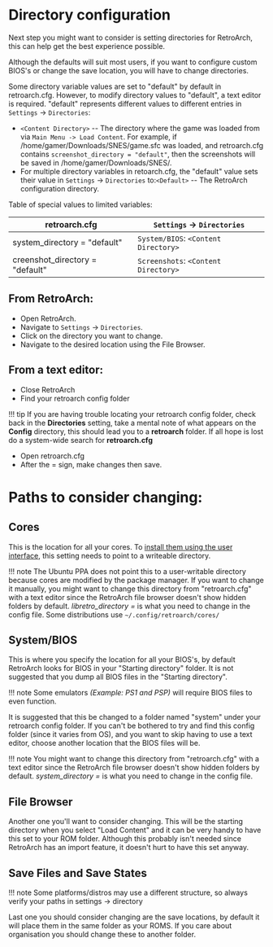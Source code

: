 # Directory configuration

Next step you might want to consider is setting directories for RetroArch, this can help get the best experience possible.

Although the defaults will suit most users, if you want to configure custom BIOS's or change the save location, you will have to change directories.

Some directory variable values are set to "default" by default in retroarch.cfg. However, to modify directory values to "default", a text editor is required. "default" represents different values to different entries in `Settings` -> `Directories`:
- `<Content Directory>` -- The directory where the game was loaded from via `Main Menu -> Load Content`. For example, if /home/gamer/Downloads/SNES/game.sfc was loaded, and retroarch.cfg contains `screenshot_directory = "default"`, then the screenshots will be saved in /home/gamer/Downloads/SNES/.
- For multiple directory variables in retoarch.cfg, the "default" value sets their value in `Settings` -> `Directories` to:`<Default>` -- The RetroArch configuration directory.


Table of special values to limited variables:

| retroarch.cfg                   | `Settings` -> `Directories`          |
| --------------------------------| ------------------------------------ |
| system_directory = "default"    | `System/BIOS`: `<Content Directory>` |
| creenshot_directory = "default" | `Screenshots`: `<Content Directory>` |

## From RetroArch:

- Open RetroArch.
- Navigate to `Settings` -> `Directories`.
- Click on the directory you want to change.
- Navigate to the desired location using the File Browser.

## From a text editor:

- Close RetroArch
- Find your retroarch config folder

!!! tip
    If you are having trouble locating your retroarch config folder, check back in the **Directories** setting, take a mental note of what appears on the **Config** directory, this should lead you to a **retroarch** folder. If all hope is lost do a system-wide search for **retroarch.cfg**

- Open retroarch.cfg
- After the = sign, make changes then save.

# Paths to consider changing:

## Cores

This is the location for all your cores. To [install them using the user interface](download-cores.md#installing-cores-through-retroarch-interface), this setting needs to point to a writeable directory.

!!! note
    The Ubuntu PPA does not point this to a user-writable directory because cores are modified by the package manager. If you want to change it manually, you might want to change this directory from "retroarch.cfg" with a text editor since the RetroArch file browser doesn't show hidden folders by default. *libretro_directory =* is what you need to change in the config file. Some distributions use `~/.config/retroarch/cores/`

## System/BIOS

This is where you specify the location for all your BIOS's, by default RetroArch looks for BIOS in your "Starting directory" folder. It is not suggested that you dump all BIOS files in the "Starting directory".

!!! note
    Some emulators *(Example: PS1 and PSP)* will require BIOS files to even function.

It is suggested that this be changed to a folder named "system" under your retroarch config folder. If you can't be bothered to try and find this config folder (since it varies from OS), and you want to skip having to use a text editor, choose another location that the BIOS files will be.

!!! note
    You might want to change this directory from "retroarch.cfg" with a text editor since the RetroArch file browser doesn't show hidden folders by default. *system_directory =* is what you need to change in the config file.

## File Browser

Another one you'll want to consider changing. This will be the starting directory when you select "Load Content" and it can be very handy to have this set to your ROM folder. Although this probably isn't needed since RetroArch has an import feature, it doesn't hurt to have this set anyway.

## Save Files and Save States

!!! note
    Some platforms/distros may use a different structure, so always verify your paths in settings -> directory

Last one you should consider changing are the save locations, by default it will place them in the same folder as your ROMS. If you care about organisation you should change these to another folder.
